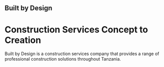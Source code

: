 ## Built by Design
# Construction Services Concept to Creation

Built by Design is a construction services company that provides a range of professional construction solutions throughout Tanzania.

